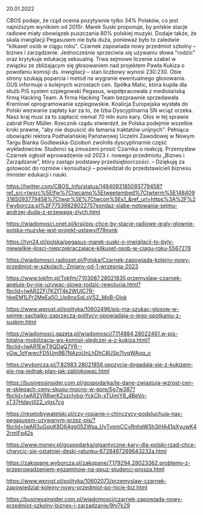 20.01.2022

CBOS podaje, że rząd ocenia pozytywnie tylko 34% Polaków, co jest najniższym wynikiem od 2015r. Marek Suski proponuje, by polskie stacje radiowe miały obowiązek puszczania 80% polskiej muzyki. Dodaje także, że skala inwigilacji Pegasusem nie była duża, ponieważ było to zaledwie "kilkaset osób w ciągu roku". Czarnek zapowiada nowy przedmiot szkolny – biznes i zarządzanie. Jednocześnie sprzeciwia się używaniu słowa "rodzic" oraz krytykuje edukację seksualną. Trwa sejmowe liczenie szabel w związku ze zbliżającym się głosowaniem nad projektem Pawła Kukiza o powołaniu komisji ds. inwigilacji – stan liczbowy wynosi 230:230. Obie strony szukają poparcia i metod na wygranie ewentualnego głosowania. GUS informuje o kolejnych wzrostach cen. Spółka Matic, która kupiła dla służb PiS system szpiegowski Pegasus, współpracowała z mediolańską firmą Hacking Team. A firma Hacking Team bezprawnie sprzedawała Kremlowi oprogramowanie szpiegowskie. Koalicja Europejska wysłała do Polski wezwanie zapłaty kar za to, że Izba Dyscyplinarna SN wciąż orzeka. Nasz kraj musi za to zapłacić niemal 70 mln euro kary. Głos w tej sprawie zabrał Piotr Müller. Rzecznik rządu stwierdził, że Polska podejmie wszelkie kroki prawne, "aby nie dopuścić do łamania traktatów unijnych". Pełniąca obowiązki rektora Podhalańskiej Państwowej Uczelni Zawodowej w Nowym Targu Bianka Godlewska-Dzioboń zwolniła dyscyplinarnie część wykładowców. Studenci są zmuszeni prosić Czarnka o reakcję. Przemysław Czarnek ogłosił wprowadzenie od 2023 r. nowego przedmiotu „Biznes i Zarządzanie”, który zastąpi podstawy przedsiębiorczości. – Dziękuję za gotowość do rozmów i konsultacji – powiedział do przedstawicieli biznesu minister edukacji i nauki.

https://twitter.com/CBOS_Info/status/1484093185093779458?ref_src=twsrc%5Etfw%7Ctwcamp%5Etweetembed%7Ctwterm%5E1484093185093779458%7Ctwgr%5E%7Ctwcon%5Es1_&ref_url=https%3A%2F%2Fwyborcza.pl%2F77539828022757sondaz-slabe-notowania-sejmu-andrzej-duda-z-przewaga-zlych.html

https://wiadomosci.onet.pl/kraj/pis-chce-by-stacje-radiowe-graly-glownie-polska-muzyke-jest-projekt-ustawy/f78nynk

https://tvn24.pl/polska/pegasus-marek-suski-o-inwigilacji-to-byly-niewielkie-ilosci-nieprzekraczajace-kilkuset-osob-w-ciagu-roku-5567278

https://wiadomosci.radiozet.pl/Polska/Czarnek-zapowiada-kolejny-nowy-przedmiot-w-szkolach.-Zmiany-od-1-wrzesnia-2023

https://www.tokfm.pl/Tokfm/7,103087,28021835,przemyslaw-czarnek-apeluje-by-nie-uzywac-slowa-rodzic-rewolucja.html?fbclid=IwAR2ZFi7KZfT4k2WUlC7R-hkeEM1LPr2MeEa5O_Up8nsSqLsVS2_MoB-GIok

https://www.wprost.pl/polityka/10602496/pis-ma-szukac-glosow-w-sejmie-sachajko-zaprzecza-politycy-opowiadaja-o-jego-spotkaniu-z-suskim.html

https://wiadomosci.gazeta.pl/wiadomosci/7,114884,28022461,w-pis-totalna-mobilizacja-ws-komisji-sledczej-a-z-kukiza.html?fbclid=IwAR1EwT9QDaQ7YR--yGw_1oYwwcFD5Um9B7NAzoUnLhDhC8USp7tvqWAoq_o

https://wyborcza.pl/7,82983,28021856,opozycja-dogadala-sie-z-kukizem-pis-ma-jednak-plan-jak-zablokowac.html

https://businessinsider.com.pl/gospodarka/te-dane-zwiastuja-wzrost-cen-w-sklepach-ceny-skupu-mocno-w-gore/5g7w387?fbclid=IwAR2VRRwrKZszcIybg-YckCb-xTUmjY8_4BeVo-xT37HdavtIl22_yIgs7cg

https://resetobywatelski.pl/czy-rosjanie-i-chinczycy-podsluchuja-nas-pegasusem-uzywanym-przez-pis/?fbclid=IwAR3uGqoK8D64gg052Wsa_UyTvqmCCvRnheW5h3iHA41qXyuwK42rmlFq42s

https://www.money.pl/gospodarka/gigantyczne-kary-dla-polski-rzad-chce-chwycic-sie-ostatniej-deski-ratunku-6728467269643232a.html

https://zakopane.wyborcza.pl/zakopane/7,179294,28023362,problemy-z-przeprowadzeniem-egzaminow-na-ppuz-studenci-prosza.html

https://www.wprost.pl/polityka/10602073/przemyslaw-czarnek-zapowiedzial-kolejny-nowy-przedmiot-po-hicie-biz.html

https://businessinsider.com.pl/wiadomosci/czarnek-zapowiada-nowy-przedmiot-szkolny-biznes-i-zarzadzanie/9hl7k29